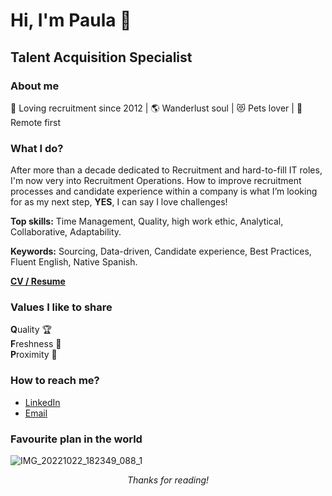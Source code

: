 # Hi, I'm Paula 👋
## Talent Acquisition Specialist
### About me
💙 Loving recruitment since 2012 | 🌎 Wanderlust soul | 😻 Pets lover | 🏡 Remote first
### What I do?
After more than a decade dedicated to Recruitment and hard-to-fill IT roles, I'm now very into Recruitment Operations. How to improve recruitment processes and candidate experience within a company is what I’m looking for as my next step, **YES**, I can say I love challenges!  

**Top skills:** Time Management, Quality, high work ethic, Analytical, Collaborative, Adaptability.  

**Keywords:** Sourcing, Data-driven, Candidate experience, Best Practices, Fluent English, Native Spanish.

**[CV / Resume](https://www.linkedin.com/in/gomezpaula/)**

### Values I like to share
**Q**uality 🏆  
**F**reshness 🌱   
**P**roximity 👐

### How to reach me?
- [LinkedIn](https://www.linkedin.com/in/gomezpaula/)  
- [Email](mailto:pgomez.techtalent@gmail.com)

### Favourite plan in the world
![IMG_20221022_182349_088_1](https://github.com/pgg89/README/assets/79692339/2f5d0987-82a2-4d34-b965-1a54eeb526dd)

*<p align="center"> Thanks for reading!*
